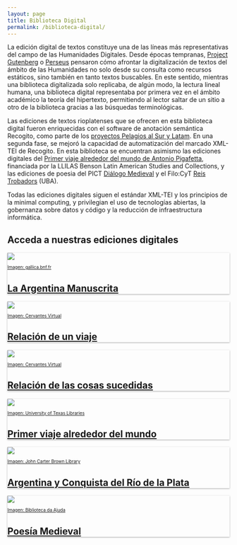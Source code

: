 ```yaml
---
layout: page
title: Biblioteca Digital
permalink: /biblioteca-digital/
---
```


La edición digital de textos constituye una de las líneas más representativas del campo de las Humanidades Digitales. Desde épocas tempranas, [Project Gutenberg](https://www.gutenberg.org/wiki/Gutenberg:The_History_and_Philosophy_of_Project_Gutenberg_by_Michael_Hart) o [Perseus](http://www.perseus.tufts.edu/hopper/) pensaron cómo afrontar la digitalización de textos del ámbito de las Humanidades no solo desde su consulta como recursos estáticos, sino también en tanto textos buscables. En este sentido, mientras una biblioteca digitalizada solo replicaba, de algún modo, la lectura lineal humana, una biblioteca digital representaba por primera vez en el ámbito académico la teoría del hipertexto, permitiendo al lector saltar de un sitio a otro de la biblioteca gracias a las búsquedas terminológicas. 

Las ediciones de textos rioplatenses que se ofrecen en esta biblioteca digital fueron enriquecidas con el software de anotación semántica Recogito, como parte de los [proyectos Pelagios al Sur y Latam]({{site.baseurl}}/argentina-y-conquista-del-rio-de-la-plata/04-proyecto.md). En una segunda fase, se mejoró la capacidad de automatización del marcado XML-TEI de Recogito. En esta biblioteca se encuentran asimismo las ediciones digitales del [Primer viaje alrededor del mundo de Antonio Pigafetta](https://nidiah.github.io/Primer-viaje-alrededor-del-mundo/), financiada por la LLILAS Benson Latin American Studies and Collections, y las ediciones de poesia del PICT [Diálogo Medieval](https://hdlab.space/Poesia-Medieval/preguntasyrespuestas/) y el Filo:CyT [Reis Trobadors](https://hdlab.space/Poesia-Medieval/cantigasgp/) (UBA). 

Todas las ediciones digitales siguen el estándar XML-TEI y los principios de la minimal computing, y privilegian el uso de tecnologías abiertas, la gobernanza sobre datos y código y la reducción de infraestructura informática.


## Acceda a nuestras ediciones digitales

<div class="container">
  <div class="post-list" itemscope="" itemtype="http://schema.org/Blog">
    <!-- Card LAM -->
    <div class="post-card" itemprop="blogPosts" itemscope="" itemtype="http://schema.org/BlogPosting" style="box-shadow: 0 1px 3px rgba(0, 0, 0, 0.35);">
      <a href="http://hdlabconicet.github.io/La-Argentina-Manuscrita" target="_blank"><img src="{{site.baseurl}}/assets/img/argentina_manuscrita/arg-manus-pagina-uno.png" align="center"/></a>
      <a class="post-card__inner" href="http://hdlabconicet.github.io/La-Argentina-Manuscrita" target="_blank">
      	<p style="font-size: 10px; text-align:left;">Imagen: gallica.bnf.fr</p>
      	<h2>La Argentina Manuscrita</h2>
      </a>
    </div>
    <!-- Card ACARETE -->
    <div class="post-card" itemprop="blogPosts" itemscope="" itemtype="http://schema.org/BlogPosting" style="box-shadow: 0 1px 3px rgba(0, 0, 0, 0.35);">
      <a href="http://hdlabconicet.github.io/Relacion-de-un-viaje/" target="_blank"><img src="{{site.baseurl}}/assets/img/acarete-1943-cover.jpg" align="center"/></a>
      <a class="post-card__inner" href="http://hdlabconicet.github.io/Relacion-de-un-viaje/" target="_blank">
      	<p style="font-size: 10px; text-align:left;">Imagen: Cervantes Virtual</p>
      	<h2>Relación de un viaje</h2>
      </a>
    </div>
    <!-- Card PERO HERNANDEZ -->
    <div class="post-card" itemprop="blogPosts" itemscope="" itemtype="http://schema.org/BlogPosting" style="box-shadow: 0 1px 3px rgba(0, 0, 0, 0.35);">
      <a href="http://hdlabconicet.github.io/Relacion-de-las-cosas-sucedidas/" target="_blank"><img src="{{site.baseurl}}/assets/img/relacion-descubrimiento-perohernandez-cover.jpeg"/></a>
      <a class="post-card__inner" href="http://hdlabconicet.github.io/Relacion-de-las-cosas-sucedidas/" target="_blank">
        <p style="font-size: 10px; text-align:left;">Imagen: Cervantes Virtual</p>
        <h2>Relación de las cosas sucedidas</h2>
      </a>
    </div>
    <!-- Card PIGAFETTA -->
    <div class="post-card" itemprop="blogPosts" itemscope="" itemtype="http://schema.org/BlogPosting" style="box-shadow: 0 1px 3px rgba(0, 0, 0, 0.35);">
      <a href="http://nidiah.github.io/Primer-viaje-alrededor-del-mundo/" target="_blank"><img src="https://nidiah.github.io/Primer-viaje-alrededor-del-mundo/assets/img/pg_0015.jpg"/></a>
      <a class="post-card__inner" href="http://nidiah.github.io/Primer-viaje-alrededor-del-mundo/" target="_blank">
        <p style="font-size: 10px; text-align:left;">Imagen: University of Texas Libraries</p>
        <h2>Primer viaje alrededor del mundo</h2>
      </a>
    </div>
   <!-- Card DEL BARCO CENTENERA -->
    <div class="post-card" itemprop="blogPosts" itemscope="" itemtype="http://schema.org/BlogPosting" style="box-shadow: 0 1px 3px rgba(0, 0, 0, 0.35);">
          <a href="http://hdlabconicet.github.io/argentina-y-conquista-del-rio-de-la-plata/" target="_blank"><img src="{{site.baseurl}}/argentina-y-conquista-del-rio-de-la-plata/assets/img/portada.png"/></a>
<a class="post-card__inner" href="http://hdlabconicet.github.io/argentina-y-conquista-del-rio-de-la-plata/" target="_blank">
        <p style="font-size: 10px; text-align:left;">Imagen: John Carter Brown Library</p>
        <h2>Argentina y Conquista del Río de la Plata</h2>
  </a>
      </div>
    <!-- Card POESIA MEDIEVAL -->
    <div class="post-card" itemprop="blogPosts" itemscope="" itemtype="http://schema.org/BlogPosting" style="box-shadow: 0 1px 3px rgba(0, 0, 0, 0.35);">
      <a href="http://hdlabconicet.github.io/Poesia-Medieval/" target="_blank"><img src="https://upload.wikimedia.org/wikipedia/commons/7/78/Cancioneiro_da_Ajuda_151_37.jpg" align="center"/></a>
      <a class="post-card__inner" href="http://hdlabconicet.github.io/Poesia-Medieval/" target="_blank" title="via Wikimedia Commons">
        <p style="font-size: 10px; text-align:left;">Imagen: Biblioteca da Ajuda</p>
        <h2>Poesía Medieval</h2>
      </a>
    </div>
  
  </div>
</div>
